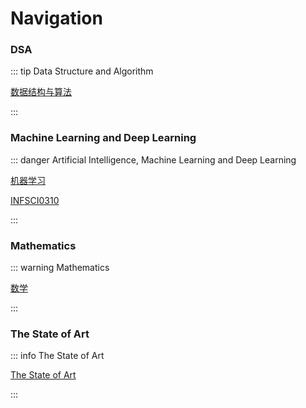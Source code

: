 # Navigation

### DSA

::: tip Data Structure and Algorithm

[数据结构与算法](/dsa/index)

:::

### Machine Learning and Deep Learning

::: danger Artificial Intelligence, Machine Learning and Deep Learning

[机器学习](/machine-deep/ml/index)

[INFSCI0310](/machine-deep/infsci0310/index)

:::

### Mathematics

::: warning Mathematics

[数学](/math/index)

:::

### The State of Art

::: info The State of Art

[The State of Art](/state-of-art/index)

:::
